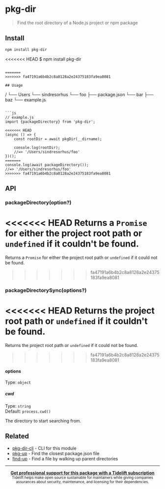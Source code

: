 # pkg-dir

> Find the root directory of a Node.js project or npm package

## Install

```sh
npm install pkg-dir
```
<<<<<<< HEAD
$ npm install pkg-dir
```

=======
>>>>>>> fa47191a6b4b2c8a8128a2e24375183fa9ea8081

## Usage

```
/
└── Users
    └── sindresorhus
        └── foo
            ├── package.json
            └── bar
                ├── baz
                └── example.js
```

```js
// example.js
import {packageDirectory} from 'pkg-dir';

<<<<<<< HEAD
(async () => {
	const rootDir = await pkgDir(__dirname);

	console.log(rootDir);
	//=> '/Users/sindresorhus/foo'
})();
=======
console.log(await packageDirectory());
//=> '/Users/sindresorhus/foo'
>>>>>>> fa47191a6b4b2c8a8128a2e24375183fa9ea8081
```

## API

### packageDirectory(option?)

<<<<<<< HEAD
Returns a `Promise` for either the project root path or `undefined` if it couldn't be found.
=======
Returns a `Promise` for either the project root path or `undefined` if it could not be found.
>>>>>>> fa47191a6b4b2c8a8128a2e24375183fa9ea8081

### packageDirectorySync(options?)

<<<<<<< HEAD
Returns the project root path or `undefined` if it couldn't be found.
=======
Returns the project root path or `undefined` if it could not be found.
>>>>>>> fa47191a6b4b2c8a8128a2e24375183fa9ea8081

#### options

Type: `object`

##### cwd

Type: `string`\
Default: `process.cwd()`

The directory to start searching from.

## Related

- [pkg-dir-cli](https://github.com/sindresorhus/pkg-dir-cli) - CLI for this module
- [pkg-up](https://github.com/sindresorhus/pkg-up) - Find the closest package.json file
- [find-up](https://github.com/sindresorhus/find-up) - Find a file by walking up parent directories

---

<div align="center">
	<b>
		<a href="https://tidelift.com/subscription/pkg/npm-pkg-dir?utm_source=npm-pkg-dir&utm_medium=referral&utm_campaign=readme">Get professional support for this package with a Tidelift subscription</a>
	</b>
	<br>
	<sub>
		Tidelift helps make open source sustainable for maintainers while giving companies<br>assurances about security, maintenance, and licensing for their dependencies.
	</sub>
</div>
